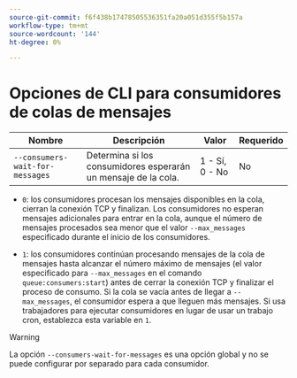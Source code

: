 ```yaml
---
source-git-commit: f6f438b17478505536351fa20a051d355f5b157a
workflow-type: tm+mt
source-wordcount: '144'
ht-degree: 0%

---
```

# Opciones de CLI para consumidores de colas de mensajes

| Nombre | Descripción | Valor | Requerido |
|------|-------------|-------|----------|
| `--consumers-wait-for-messages` | Determina si los consumidores esperarán un mensaje de la cola. | 1 - Sí, 0 - No | No |

* `0`: los consumidores procesan los mensajes disponibles en la cola, cierran la conexión TCP y finalizan. Los consumidores no esperan mensajes adicionales para entrar en la cola, aunque el número de mensajes procesados sea menor que el valor `--max_messages` especificado durante el inicio de los consumidores.

* `1`: los consumidores continúan procesando mensajes de la cola de mensajes hasta alcanzar el número máximo de mensajes (el valor especificado para `--max_messages` en el comando `queue:consumers:start`) antes de cerrar la conexión TCP y finalizar el proceso de consumo. Si la cola se vacía antes de llegar a `--max_messages`, el consumidor espera a que lleguen más mensajes. Si usa trabajadores para ejecutar consumidores en lugar de usar un trabajo cron, establezca esta variable en `1`.

>[!WARNING]
>
>La opción `--consumers-wait-for-messages` es una opción global y no se puede configurar por separado para cada consumidor.
